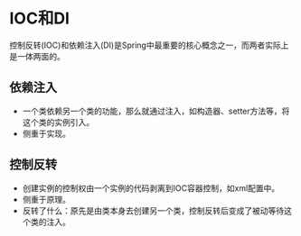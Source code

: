 # IOC和DI
控制反转(IOC)和依赖注入(DI)是Spring中最重要的核心概念之一，而两者实际上是一体两面的。

## 依赖注入
* 一个类依赖另一个类的功能，那么就通过注入，如构造器、setter方法等，将这个类的实例引入。
* 侧重于实现。
## 控制反转
* 创建实例的控制权由一个实例的代码剥离到IOC容器控制，如xml配置中。
* 侧重于原理。
* 反转了什么：原先是由类本身去创建另一个类，控制反转后变成了被动等待这个类的注入。
